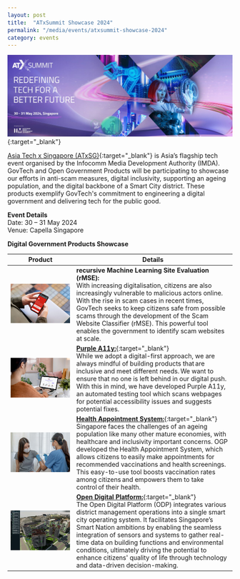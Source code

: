 ```yaml
---
layout: post
title:  "ATxSummit Showcase 2024"
permalink: "/media/events/atxsummit-showcase-2024"
category: events
---
```


[![ATxSummit showcase 2024: Redefining tech for a better future.](/images/media/events/atx-summit-kv-new-compressed.jpg)](https://asiatechxsg.com/){:target="_blank"}

[Asia Tech x Singapore (ATxSG)](https://asiatechxsg.com/){:target="_blank"} is Asia’s flagship tech event organised by the Infocomm Media Development Authority (IMDA). GovTech and Open Government Products will be participating to showcase our efforts in anti-scam measures, digital inclusivity, supporting an ageing population, and the digital backbone of a Smart City district. These products exemplify GovTech's commitment to engineering a digital government and delivering tech for the public good. 

**Event Details**  
Date: 30 – 31 May 2024 
<br>Venue: Capella Singapore

**Digital Government Products Showcase**

| Product | Details |
|----------|---------------------------------------------------------------|
| ![recursive Machine Learning Site Evaluation (rMSE) example.](/images/media/events/rMSE-new-3000x2000.jpg) | **recursive Machine Learning Site Evaluation (rMSE):** <br>With increasing digitalisation, citizens are also increasingly vulnerable to malicious actors online. With the rise in scam cases in recent times, GovTech seeks to keep citizens safe from possible scams through the development of the Scam Website Classifier (rMSE). This powerful tool enables the government to identify scam websites at scale. |
| ![Using the accessibility site scanner feature of Purple HATS.](/images/media/events/purplea11y-new-3000x2000.jpg) | [**Purple A11y:**](https://www.developer.tech.gov.sg/products/categories/design/purple-a11y/overview.html){:target="_blank"} <br>While we adopt a digital-first approach, we are always mindful of building products that are inclusive and meet different needs. We want to ensure that no one is left behind in our digital push. With this in mind, we have developed Purple A11y, an automated testing tool which scans webpages for potential accessibility issues and suggests potential fixes. |
| ![Using the Health Appointment System to book health appointments.](/images/media/events/HAS-new-3000x2000.jpg) | [**Health Appointment System:**](https://book.health.gov.sg/){:target="_blank"} <br>Singapore faces the challenges of an ageing population like many other mature economies, with healthcare and inclusivity important concerns. OGP developed the Health Appointment System, which allows citizens to easily make appointments for recommended vaccinations and health screenings. This easy-to-use tool boosts vaccination rates among citizens and empowers them to take control of their health. |
| ![Top-down view of the smart city district with ODP.](/images/media/events/ODP-new-3000x2000.jpg) | [**Open Digital Platform:**](https://www.developer.tech.gov.sg/products/categories/sensor-platforms-and-internet-of-things/open-digital-platform/overview.html){:target="_blank"} <br>The Open Digital Platform (ODP) integrates various district management operations into a single smart city operating system. It facilitates Singapore’s Smart Nation ambitions by enabling the seamless integration of sensors and systems to gather real-time data on building functions and environmental conditions, ultimately driving the potential to enhance citizens' quality of life through technology and data-driven decision-making. |
